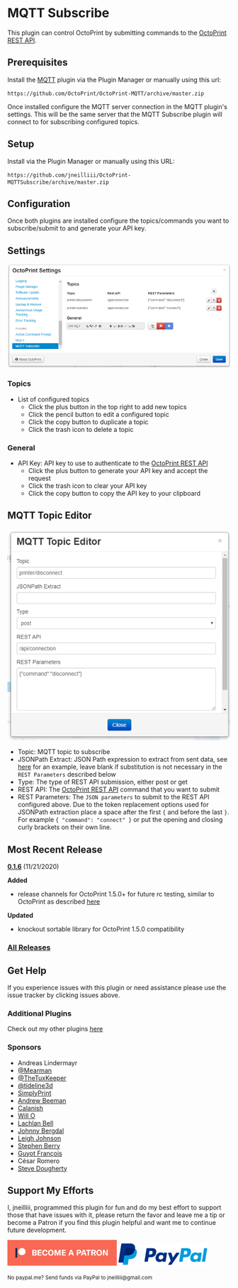 # MQTT Subscribe

This plugin can control OctoPrint by submitting commands to the [OctoPrint REST API](http://docs.octoprint.org/en/master/api/index.html).

## Prerequisites

Install the [MQTT](https://github.com/OctoPrint/OctoPrint-MQTT) plugin via the Plugin Manager or manually using this url:

	https://github.com/OctoPrint/OctoPrint-MQTT/archive/master.zip

Once installed configure the MQTT server connection in the MQTT plugin's settings. This will be the same server that the MQTT Subscribe plugin will connect to for subscribing configured topics.

## Setup

Install via the Plugin Manager or manually using this URL:

    https://github.com/jneilliii/OctoPrint-MQTTSubscribe/archive/master.zip

## Configuration

Once both plugins are installed configure the topics/commands you want to subscribe/submit to and generate your API key.

## Settings

![settings screenshot](settings.png)

### Topics
- List of configured topics
  - Click the plus button in the top right to add new topics
  - Click the pencil button to edit a configured topic
  - Click the copy button to duplicate a topic
  - Click the trash icon to delete a topic
### General
- API Key: API key to use to authenticate to the [OctoPrint REST API](http://docs.octoprint.org/en/master/api/index.html)
  - Click the plus button to generate your API key and accept the request
  - Click the trash icon to clear your API key
  - Click the copy button to copy the API key to your clipboard

## MQTT Topic Editor

![topic editor screenshot](settings_topic_editor.png)

- Topic: MQTT topic to subscribe
- JSONPath Extract: JSON Path expression to extract from sent data, see [here](https://github.com/jneilliii/OctoPrint-MQTTSubscribe/issues/7#issuecomment-582166178) for an example, leave blank if substitution is not necessary in the `REST Parameters` described below
- Type: The type of REST API submission, either post or get
- REST API: The [OctoPrint REST API](http://docs.octoprint.org/en/master/api/index.html) command that you want to submit
- REST Parameters: The `JSON parameters` to submit to the REST API configured above. Due to the token replacement options used for JSONPath extraction place a space after the first `{` and before the last `}`. For example `{ "command": "connect" }` or put the opening and closing curly brackets on their own line.

## Most Recent Release

**[0.1.6](https://github.com/jneilliii/OctoPrint-MQTTSubscribe/releases/tag/0.1.6)** (11/21/2020)

**Added**

* release channels for OctoPrint 1.5.0+ for future rc testing, similar to OctoPrint as described [here](https://community.octoprint.org/t/how-to-use-the-release-channels-to-help-test-release-candidates/402)

**Updated**

* knockout sortable library for OctoPrint 1.5.0 compatibility

### [All Releases](https://github.com/jneilliii/OctoPrint-MQTTSubscribe/releases)

## Get Help

If you experience issues with this plugin or need assistance please use the issue tracker by clicking issues above.

### Additional Plugins

Check out my other plugins [here](https://plugins.octoprint.org/by_author/#jneilliii)

### Sponsors
- Andreas Lindermayr
- [@Mearman](https://github.com/Mearman)
- [@TheTuxKeeper](https://github.com/thetuxkeeper)
- [@tideline3d](https://github.com/tideline3d/)
- [SimplyPrint](https://simplyprint.dk/)
- [Andrew Beeman](https://github.com/Kiendeleo)
- [Calanish](https://github.com/calanish)
- [Will O](https://github.com/4wrxb)
- [Lachlan Bell](https://lachy.io/)
- [Johnny Bergdal](https://github.com/bergdahl)
- [Leigh Johnson](https://github.com/leigh-johnson)
- [Stephen Berry](https://github.com/berrystephenw)
- [Guyot François](https://github.com/iFrostizz)
- César Romero
- [Steve Dougherty](https://github.com/Thynix)

## Support My Efforts
I, jneilliii, programmed this plugin for fun and do my best effort to support those that have issues with it, please return the favor and leave me a tip or become a Patron if you find this plugin helpful and want me to continue future development.

[![Patreon](patreon-with-text-new.png)](https://www.patreon.com/jneilliii) [![paypal](paypal-with-text.png)](https://paypal.me/jneilliii)

<small>No paypal.me? Send funds via PayPal to jneilliii&#64;gmail&#46;com</small>
